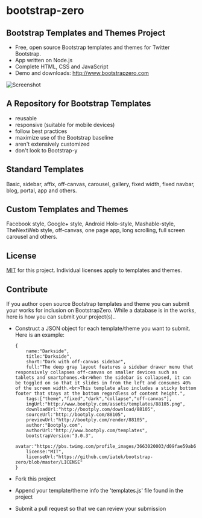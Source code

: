 bootstrap-zero
==============

Bootstrap Templates and Themes Project
----

- Free, open source Bootstrap templates and themes for Twitter Bootstrap.
- App written on Node.js
- Complete HTML, CSS and JavaScript
- Demo and downloads: http://www.bootstrapzero.com


![Screenshot](https://pbs.twimg.com/media/Bc6QcqoCcAAPFCQ.png:large)

A Repository for Bootstrap Templates
---

- reusable
- responsive (suitable for mobile devices)
- follow best practices
- maximize use of the Bootstrap baseline
- aren't extensively customized
- don't look to Bootstrap-y

Standard Templates
----
    
Basic, sidebar, affix, off-canvas, carousel, gallery, fixed width, fixed navbar, blog, portal, app and others.


Custom Templates and Themes
----
    
Facebook style, Google+ style, Android Holo-style, Mashable-style, TheNextWeb style, off-canvas, one page app, long scrolling, full screen carousel and others.

License
---
[MIT](https://github.com/iatek/bootstrap-zero/blob/master/LICENSE) for this project. Individual licenses apply to templates and themes.


Contribute
---
If you author open source Bootstrap templates and theme you can submit your works for inclusion on BootstrapZero.
While a database is in the works, here is how you can submit your project(s)..

- Construct a JSON object for each template/theme you want to submit. Here is an example:

    ```
    {
        name:"Darkside",
        title:"Darkside",
        short:"Dark with off-canvas sidebar",
        full:"The deep gray layout features a sidebar drawer menu that responsively collapses off-canvas on smaller devices such as tablets and smartphones.<br>When the sidebar is collapsed, it can be toggled on so that it slides in from the left and consumes 40% of the screen width.<br>This template also includes a sticky bottom footer that stays at the bottom regardless of content height.",
        tags:["theme","fixed","dark","collapse","off-canvas"],
        imgUrl:"http://www.bootply.com/assets/templates/88105.png",
        downloadUrl:"http://bootply.com/download/88105",
        sourceUrl:"http://bootply.com/88105",
        previewUrl:"http://bootply.com/render/88105",
        author:"Bootply.com",
        authorUrl:"http://www.bootply.com/templates",
        bootstrapVersion:"3.0.3",
        avatar:"https://pbs.twimg.com/profile_images/3663020003/d09fae59ab68605a7973043e0267b905.jpeg",
        license:"MIT",
        licenseUrl:"https://github.com/iatek/bootstrap-zero/blob/master/LICENSE"
    }
    ```
- Fork this project
- Append your template/theme info the 'templates.js' file found in the project
- Submit a pull request so that we can review your submission








